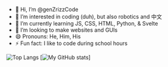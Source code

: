 - 👋 Hi, I’m @genZrizzCode
- 👀 I’m interested in coding (duh), but also robotics and 中文
- 🌱 I’m currently learning JS, CSS, HTML, Python, & Svelte
- 💞️ I’m looking to make websites and GUIs
- 😄 Pronouns: He, Him, His
- ⚡ Fun fact: I like to code during school hours

![Top Langs](https://github-readme-stats.vercel.app/api/top-langs/?username=anuraghazra&langs_count=8) [![My GitHub stats](https://github-readme-stats.vercel.app/api?username=genzrizzcode)]
